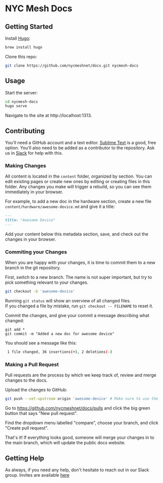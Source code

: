 # NYC Mesh Docs

## Getting Started

Install [Hugo](https://gohugo.io):

```bash
brew install hugo
```

Clone this repo:

```bash
git clone https://github.com/nycmeshnet/docs.git nycmesh-docs
```

## Usage

Start the server:

```bash
cd nycmesh-docs
hugo serve
```

Navigate to the site at http://localhost:1313.

## Contributing

You'll need a GitHub account and a text editor. [Sublime Text](https://www.sublimetext.com) is a good, free option. You'll also need to be added as a contributor to the repository. Ask us in [Slack](https://join.slack.com/t/nycmesh/shared_invite/enQtNDk0NDA4OTAyNDY0LTU5NWMyODY5ZTYyMDY2NzgzOTJmZjFmZTg3YWRjYjE0M2EyMzlhNDE3YmIxZmZhYTZmNjIwNTVkMDIwMjI2ZDg) for help with this.

### Making Changes

All content is located in the `content` folder, organized by section. You can edit existing pages or create new ones by editing or creating files in this folder. Any changes you make will trigger a rebuild, so you can see them immediately in your browser.

For example, to add a new doc in the hardware section, create a new file `content/hardware/awesome-device.md` and give it a title:

```markdown
---
title: "Awesome Device"
---
```

Add your content below this metadata section, save, and check out the changes in your browser.

### Commiting your Changes

When you are happy with your changes, it is time to commit them to a new branch in the git repository.

First, switch to a new branch. The name is not super important, but try to pick something relevant to your changes.

```bash
git checkout -b 'awesome-device'
```

Running `git status` will show an overview of all changed files.  
If you changed a file by mistake, run `git checkout -- FILENAME` to reset it.

Commit the changes, and give your commit a message describing what changed:

```
git add *
git commit -m "Added a new doc for awesome device"
```

You should see a message like this:

```bash
 1 file changed, 36 insertions(+), 2 deletions(-)
```

### Making a Pull Request

Pull requests are the process by which we keep track of, review and merge changes to the docs.

Upload the changes to GitHub:

```bash
git push --set-upstream origin 'awesome-device' # Make sure to use the name of your branch
```

Go to https://github.com/nycmeshnet/docs/pulls and click the big green button that says "New pull request".

Find the dropdown menu labelled "compare", choose your branch, and click "Create pull request".

That's it! If everything looks good, someone will merge your changes in to the main branch, which will update the public docs website.

## Getting Help

As always, if you need any help, don't hesitate to reach out in our Slack group. Invites are available [here](https://join.slack.com/t/nycmesh/shared_invite/enQtNDk0NDA4OTAyNDY0LTU5NWMyODY5ZTYyMDY2NzgzOTJmZjFmZTg3YWRjYjE0M2EyMzlhNDE3YmIxZmZhYTZmNjIwNTVkMDIwMjI2ZDg)
